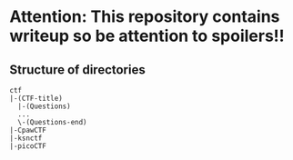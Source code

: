 # Attention: This repository contains writeup so be attention to spoilers!!
## Structure of directories
```
ctf
|-(CTF-title)
  |-(Questions)
  ...
  \-(Questions-end)
|-CpawCTF
|-ksnctf
|-picoCTF

```
